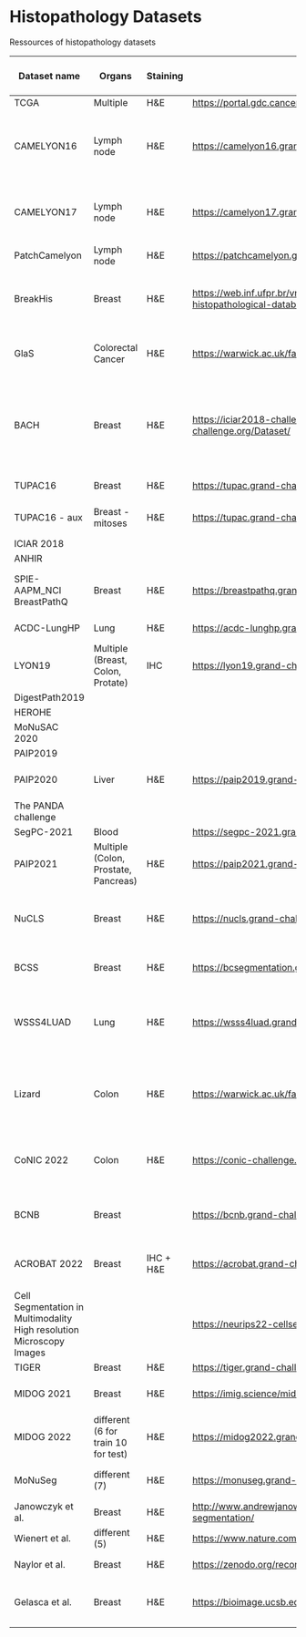 # Histopathology Datasets
Ressources of histopathology datasets

Dataset name | Organs | Staining | Link | Size | Data | Supervised | Task | WSI/Patch | Other (Magnification, Scanner)
--- | --- | --- | --- |--- |--- |--- |--- |--- |--- 
TCGA | Multiple | H&E | https://portal.gdc.cancer.gov/ | > 11k |  |  |  | WSI | 
CAMELYON16 | Lymph node | H&E | https://camelyon16.grand-challenge.org/ | Train: 270 (160 Normal, 110 with metastases); Test: 130 | images + binary masks | yes | classi + seg | WSI | slide level analysis
CAMELYON17 | Lymph node | H&E | https://camelyon17.grand-challenge.org/ | Train: 500 (100 patients, 5 slides each); Test: 500 | images + binary masks | yes | classi + seg | WSI | patient level analysis | 
PatchCamelyon	| Lymph node |	H&E |	https://patchcamelyon.grand-challenge.org/	| 327.680 |	images + binary label	| yes |	classi |	Patch (96x96)
BreakHis	| Breast |	H&E	| https://web.inf.ufpr.br/vri/databases/breast-cancer-histopathological-database-breakhis/ |	7.909 (2480 benign, 5429 malignant)	| images + binary label + tumor type (8) (different magnifications: 40x, 100x, 200x, 400x) |	yes |	classi |	Patch (700x460) | 40x, 100x, 200x, 400x
GlaS | Colorectal Cancer | H&E | https://warwick.ac.uk/fac/cross_fac/tia/data/glascontest/ | 165 | Train: 85 (37 benign, 48 malignant); Test: 80 (37 benign, 43 malignant) | yes | classi + seg | Patch (diff sizes - few hundred px) | 20x - Zeiss MIRAX MIDI
BACH | Breast | H&E | https://iciar2018-challenge.grand-challenge.org/Dataset/ | 400 | images (4 classes: normal 100, benign: 100, in situ carcinoma: 100, invasive carcinoma: 100) + 20 unlabeled + 10 labeled WSI (10 patients) | yes and no | classi + seg| Patch (classi, 2048x1536) + WSI (seg) | Leica SCN400
TUPAC16 | Breast | H&E | https://tupac.grand-challenge.org/ | 500 | images + label | yes (wsi level) | classi | WSI | (from TCGA)
TUPAC16 - aux| Breast - mitoses| H&E | https://tupac.grand-challenge.org/ | 73 | images + locations | yes | seg | patch | 40x (from TCGA) Leica SCN400
ICIAR 2018 | | | | | | | | |
ANHIR | | | | | | | | |
SPIE-AAPM_NCI BreastPathQ | Breast | H&E | https://breastpathq.grand-challenge.org/ | 2579 patch from 96 wsi (64 patients) | images + score | yes | regression | patches | 20x
ACDC-LungHP | Lung | H&E | https://acdc-lunghp.grand-challenge.org/ | Train: 150, Test: 50 | images + xml | yes | seg + classi | wsi | 
LYON19 | Multiple (Breast, Colon, Protate) | IHC | https://lyon19.grand-challenge.org/ | 441 ROIs | | | | patch |
DigestPath2019 | | | | | | | | |
HEROHE | | | | | | | | |
MoNuSAC 2020 | | | | | | | | |
PAIP2019 | | | | | | | | |
PAIP2020 | Liver | H&E | https://paip2019.grand-challenge.org/ | Train: 50m Valid: 10, Test: 40 | images + binary mask | yes | cancer seg | wsi | 20x - Aperio AT2
The PANDA challenge |  | | | | | | | |
SegPC-2021 | Blood |  | https://segpc-2021.grand-challenge.org/ | | | | | |
PAIP2021 | Multiple (Colon, Prostate, Pancreas) | H&E | https://paip2021.grand-challenge.org/Rules/ | Train: 150, Valid: 30, Test: 60 | wsi + xml gt | yes/no | semantic seg | wsi | 20x - Aperio AT2
NuCLS | Breast | H&E | https://nucls.grand-challenge.org/ | 220.000 nuclei from 3.944 roi from 125 patients | roi + bounding bx + classification | yes | nuclear detection + classi + seg | patch | (TCGA)
BCSS | Breast | H&E | https://bcsegmentation.grand-challenge.org/ | 151 wsi, 20.000 patch| patch + segmentation mask | yes | semantic seg | patch | (TCGA) 
WSSS4LUAD | Lung | H&E | https://wsss4luad.grand-challenge.org/ | 87 (Train: 53, valid: 12, Test: 12) | Train: 10.091 patches, Valid: 40 patches, Test: 80 patches; image level for train, pixel level for test/valid | yes | tissue semantic seg | wsi | (67 GDPH, 20 TCGA)
Lizard | Colon | H&E | https://warwick.ac.uk/fac/cross_fac/tia/data/lizard/ | 495.179 nuclei | images + instance seg mask | yes | seg | patch | 20x (DigestPath + CRAG + GlaS + PanNuke + CoNSeP + TCGA)
CoNIC 2022 | Colon | H&E | https://conic-challenge.grand-challenge.org/ | 4981 patch with 431.913 nuclei of 6 types | image + instance seg mask + classi mask | yes | seg + classi + reg | patch (256x256) | 20x
BCNB | Breast | | https://bcnb.grand-challenge.org/ | 1058 (train 0.6, valid 0.2, test 0.2) | images + roi annotated + patient record | | | wsi | 
ACROBAT 2022 | Breast | IHC + H&E | https://acrobat.grand-challenge.org/ | Train: 750 train; Valid: 100; Test: 300 | images (1 H&E match to 1-4 IHC) + landmarks | | wsi registration | | registration | wsi | 
Cell Segmentation in Multimodality High resolution Microscopy Images |  |  | https://neurips22-cellseg.grand-challenge.org/ | | | | instance segmentation | | 
TIGER | Breast | H&E | https://tiger.grand-challenge.org/ | 
MIDOG 2021 | Breast | H&E | https://imig.science/midog2021/ | 50 wsi / scanners - 4 scanners
MIDOG 2022 | different (6 for train 10 for test) | H&E | https://midog2022.grand-challenge.org/ | Train: 405 cases, 9501 mitotic annotation | images + seg | yes | seg | Patch | 
MoNuSeg | different (7) | H&E | https://monuseg.grand-challenge.org/Data/ | Train: 30, Test: 14 | images (Train: 22.000 nuclei, Test: 7000) + masks| yes | seg | Patch (1000x1000) | 40x (from TCGA)
Janowczyk et al. | Breast |  H&E | http://www.andrewjanowczyk.com/use-case-1-nuclei-segmentation/ | 143 | images (12.000 nuclei) + masks| yes | seg | Patch (2000x2000) | 40x
Wienert et al. | different (5) | H&E | https://www.nature.com/articles/srep00503 | 36 | images (7.931 nuclei) + masks | yes | seg | Patch (600x600) | 20x
Naylor et al. | Breast | H&E | https://zenodo.org/record/2579118#.Yt5FWt_RaUk | 50 | images (4.022 nuclei, 11 patients) + masks | yes | seg | Patch (512x512) | 40x
Gelasca et al. | Breast | H&E | https://bioimage.ucsb.edu/research/bio-segmentation | 50 | images (malignant/benignant, 1.895 nuclei) + masks | yes | classi + seg | Patch (896x768; 768x512) |
